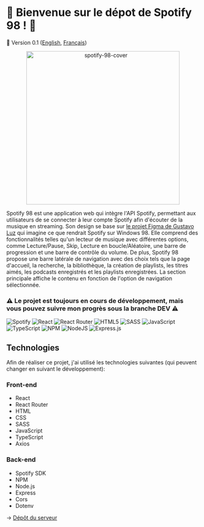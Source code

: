 # :musical_note: Bienvenue sur le dépot de Spotify 98 ! :floppy_disk:
🚀 Version 0.1 ([English](https://github.com/naomi-lgt/spotify-98/blob/master/README.md), [Français](https://github.com/naomi-lgt/spotify-98/blob/master/README.fr.md))

<div align="center">
  <img src="https://iili.io/J9rLex1.png" alt="spotify-98-cover" border="0" style="height: 400px">
</div>

Spotify 98 est une application web qui intègre l'API Spotify, permettant aux utilisateurs de se connecter à leur compte Spotify afin d'écouter de la musique en streaming. Son design se base sur [le projet Figma de Gustavo Luz](https://www.figma.com/file/9tJEcEEvMDdj1v4cGGCg0i/W100-2-Design-System-(Community)?type=design&node-id=112-4513&mode=design&t=zjpFtWJYPZ1xB0MV-0) qui imagine ce que rendrait Spotify sur Windows 98. Elle comprend des fonctionnalités telles qu'un lecteur de musique avec différentes options, comme Lecture/Pause, Skip, Lecture en boucle/Aléatoire, une barre de progression et une barre de contrôle du volume. De plus, Spotify 98 propose une barre latérale de navigation avec des choix tels que la page d'accueil, la recherche, la bibliothèque, la création de playlists, les titres aimés, les podcasts enregistrés et les playlists enregistrées. La section principale affiche le contenu en fonction de l'option de navigation sélectionnée.

### :warning: Le projet est toujours en cours de développement, mais vous pouvez suivre mon progrès sous la branche DEV :warning:

![Spotify](https://img.shields.io/badge/Spotify-1ED760?style=for-the-badge&logo=spotify&logoColor=white)
![React](https://img.shields.io/badge/react-%2320232a.svg?style=for-the-badge&logo=react&logoColor=%2361DAFB)
![React Router](https://img.shields.io/badge/React_Router-CA4245?style=for-the-badge&logo=react-router&logoColor=white)
![HTML5](https://img.shields.io/badge/html5-%23E34F26.svg?style=for-the-badge&logo=html5&logoColor=white)
![SASS](https://img.shields.io/badge/SASS-hotpink.svg?style=for-the-badge&logo=SASS&logoColor=white)
![JavaScript](https://img.shields.io/badge/javascript-%23323330.svg?style=for-the-badge&logo=javascript&logoColor=%23F7DF1E) 
![TypeScript](https://img.shields.io/badge/typescript-%23007ACC.svg?style=for-the-badge&logo=typescript&logoColor=white)
![NPM](https://img.shields.io/badge/NPM-%23000000.svg?style=for-the-badge&logo=npm&logoColor=white)
![NodeJS](https://img.shields.io/badge/node.js-6DA55F?style=for-the-badge&logo=node.js&logoColor=white)
![Express.js](https://img.shields.io/badge/express.js-%23404d59.svg?style=for-the-badge&logo=express&logoColor=%2361DAFB)

## Technologies
Afin de réaliser ce projet, j'ai utilisé les technologies suivantes (qui peuvent changer en suivant le développement):


### Front-end
- React
- React Router
- HTML
- CSS
- SASS
- JavaScript
- TypeScript
- Axios

### Back-end
- Spotify SDK
- NPM
- Node.js
- Express
- Cors
- Dotenv

&rarr; [Dépôt du serveur](https://github.com/naomi-lgt/spotify-98-server)